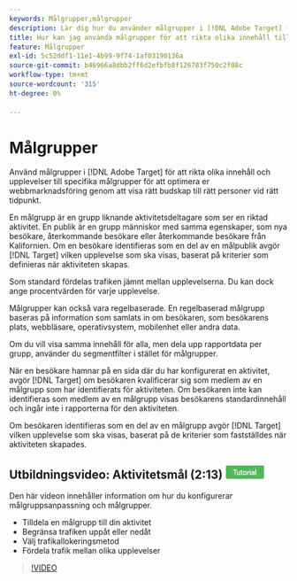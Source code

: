 ```yaml
---
keywords: Målgrupper;målgrupper
description: Lär dig hur du använder målgrupper i [!DNL Adobe Target] för att rikta olika innehåll och upplevelser till specifika målgrupper för att optimera webbmarknadsföringen.
title: Hur kan jag använda målgrupper för att rikta olika innehåll till specifika segment?
feature: Målgrupper
exl-id: 5c52ddf1-11e1-4b99-9f74-1af03190136a
source-git-commit: b46966a8dbb2ff6d2efbfb8f126783f750c2f08c
workflow-type: tm+mt
source-wordcount: '315'
ht-degree: 0%

---
```


# Målgrupper

Använd målgrupper i [!DNL Adobe Target] för att rikta olika innehåll och upplevelser till specifika målgrupper för att optimera er webbmarknadsföring genom att visa rätt budskap till rätt personer vid rätt tidpunkt.

En målgrupp är en grupp liknande aktivitetsdeltagare som ser en riktad aktivitet. En publik är en grupp människor med samma egenskaper, som nya besökare, återkommande besökare eller återkommande besökare från Kalifornien. Om en besökare identifieras som en del av en målpublik avgör [!DNL Target] vilken upplevelse som ska visas, baserat på kriterier som definieras när aktiviteten skapas.

Som standard fördelas trafiken jämnt mellan upplevelserna. Du kan dock ange procentvärden för varje upplevelse.

Målgrupper kan också vara regelbaserade. En regelbaserad målgrupp baseras på information som samlats in om besökaren, som besökarens plats, webbläsare, operativsystem, mobilenhet eller andra data.

Om du vill visa samma innehåll för alla, men dela upp rapportdata per grupp, använder du segmentfilter i stället för målgrupper.

När en besökare hamnar på en sida där du har konfigurerat en aktivitet, avgör [!DNL Target] om besökaren kvalificerar sig som medlem av en målgrupp som har identifierats för aktiviteten. Om besökaren inte kan identifieras som medlem av en målgrupp visas besökarens standardinnehåll och ingår inte i rapporterna för den aktiviteten.

Om besökaren identifieras som en del av en målgrupp avgör [!DNL Target] vilken upplevelse som ska visas, baserat på de kriterier som fastställdes när aktiviteten skapades.

## Utbildningsvideo: Aktivitetsmål (2:13) ![Tutorial badge](/help/assets/tutorial.png)

Den här videon innehåller information om hur du konfigurerar målgruppsanpassning och målgrupper.

* Tilldela en målgrupp till din aktivitet
* Begränsa trafiken uppåt eller nedåt
* Välj trafikallokeringsmetod
* Fördela trafik mellan olika upplevelser

>[!VIDEO](https://video.tv.adobe.com/v/17385)
